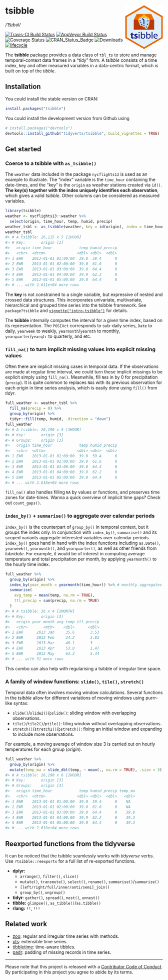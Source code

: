 
<!-- README.md is generated from README.Rmd. Please edit that file -->

# tsibble <img src="man/figures/logo.png" align="right" />

*/ˈt͡sɪbəl/*

[![Travis-CI Build
Status](https://travis-ci.org/tidyverts/tsibble.svg?branch=master)](https://travis-ci.org/tidyverts/tsibble)
[![AppVeyor Build
Status](https://ci.appveyor.com/api/projects/status/github/tidyverts/tsibble?branch=master&svg=true)](https://ci.appveyor.com/project/tidyverts/tsibble)
[![Coverage
Status](https://img.shields.io/codecov/c/github/tidyverts/tsibble/master.svg)](https://codecov.io/github/tidyverts/tsibble?branch=master)
[![CRAN\_Status\_Badge](http://www.r-pkg.org/badges/version/tsibble)](https://cran.r-project.org/package=tsibble)
[![Downloads](http://cranlogs.r-pkg.org/badges/tsibble?color=brightgreen)](https://cran.r-project.org/package=tsibble)
[![lifecycle](https://img.shields.io/badge/lifecycle-maturing-blue.svg)](https://www.tidyverse.org/lifecycle/#maturing)

The **tsibble** package provides a data class of `tbl_ts` to store and
manage temporal-context data frames in a “tidy” form. A *tsibble*
consists of a time index, key and other measured variables in a
data-centric format, which is built on top of the *tibble*.

## Installation

You could install the stable version on CRAN:

``` r
install.packages("tsibble")
```

You could install the development version from Github using

``` r
# install.packages("devtools")
devtools::install_github("tidyverts/tsibble", build_vignettes = TRUE)
```

## Get started

### Coerce to a tsibble with `as_tsibble()`

The `weather` data included in the package `nycflights13` is used as an
example to illustrate. The “index” variable is the `time_hour`
containing the date-times, and the “key” is the `origin` as weather
stations created via `id()`. **The key(s) together with the index
uniquely identifies each observation**, which gives a valid *tsibble*.
Other columns can be considered as measured variables.

``` r
library(tsibble)
weather <- nycflights13::weather %>% 
  select(origin, time_hour, temp, humid, precip)
weather_tsbl <- as_tsibble(weather, key = id(origin), index = time_hour)
weather_tsbl
#> # A tsibble: 26,115 x 5 [1HOUR]
#> # Key:       origin [3]
#>   origin time_hour            temp humid precip
#>   <chr>  <dttm>              <dbl> <dbl>  <dbl>
#> 1 EWR    2013-01-01 01:00:00  39.0  59.4      0
#> 2 EWR    2013-01-01 02:00:00  39.0  61.6      0
#> 3 EWR    2013-01-01 03:00:00  39.0  64.4      0
#> 4 EWR    2013-01-01 04:00:00  39.9  62.2      0
#> 5 EWR    2013-01-01 05:00:00  39.0  64.4      0
#> # ... with 2.611e+04 more rows
```

The **key** is not constrained to a single variable, but expressive of
nested and crossed data structures. This incorporates univariate,
multivariate, hierarchical and grouped time series into the tsibble
framework. See `package?tsibble` and
[`vignette("intro-tsibble")`](http://pkg.earo.me/tsibble/articles/intro-tsibble.html)
for details.

The **tsibble** internally computes the interval for a given time index,
based on its representation. The `POSIXct` corresponds to sub-daily
series, `Date` to daily, `yearweek` to weekly, `yearmonth`/`yearmth` to
monthly, `yearquarter`/`yearqtr` to quarterly, and
etc.

### `fill_na()` to turn implicit missing values into explicit missing values

Often there are implicit missing cases in temporal data. If the
observations are made at regular time interval, we could turn these
implicit missings to be explicit simply using `fill_na()`. Meanwhile,
fill `NA`s in by 0 for precipitation (`precip`). It is quite common to
replaces `NA`s with its previous observation for each origin in time
series analysis, which is easily done using `fill()` from *tidyr*.

``` r
full_weather <- weather_tsbl %>%
  fill_na(precip = 0) %>% 
  group_by(origin) %>% 
  tidyr::fill(temp, humid, .direction = "down")
full_weather
#> # A tsibble: 26,190 x 5 [1HOUR]
#> # Key:       origin [3]
#> # Groups:    origin [3]
#>   origin time_hour            temp humid precip
#>   <chr>  <dttm>              <dbl> <dbl>  <dbl>
#> 1 EWR    2013-01-01 01:00:00  39.0  59.4      0
#> 2 EWR    2013-01-01 02:00:00  39.0  61.6      0
#> 3 EWR    2013-01-01 03:00:00  39.0  64.4      0
#> 4 EWR    2013-01-01 04:00:00  39.9  62.2      0
#> 5 EWR    2013-01-01 05:00:00  39.0  64.4      0
#> # ... with 2.618e+04 more rows
```

`fill_na()` also handles filling `NA` by values or functions, and
preserves time zones for date-times. Wanna a quick overview of implicit
time gaps? Check out `count_gaps()`.

### `index_by()` + `summarise()` to aggregate over calendar periods

`index_by()` is the counterpart of `group_by()` in temporal context, but
it groups the index only. In conjunction with `index_by()`,
`summarise()` and its scoped variants aggregate interested variables
over calendar periods. `index_by()` goes hand in hand with the index
functions including `as.Date()`, `yearweek()`, `yearmonth()`, and
`yearquarter()`, as well as other friends from *lubridate*. For example,
it would be of interest in computing average temperature and total
precipitation per month, by applying `yearmonth()` to the hourly time
index.

``` r
full_weather %>%
  group_by(origin) %>%
  index_by(year_month = yearmonth(time_hour)) %>% # monthly aggregates
  summarise(
    avg_temp = mean(temp, na.rm = TRUE),
    ttl_precip = sum(precip, na.rm = TRUE)
  )
#> # A tsibble: 36 x 4 [1MONTH]
#> # Key:       origin [3]
#>   origin year_month avg_temp ttl_precip
#>   <chr>       <mth>    <dbl>      <dbl>
#> 1 EWR      2013 Jan     35.6       3.53
#> 2 EWR      2013 Feb     34.2       3.83
#> 3 EWR      2013 Mar     40.1       3   
#> 4 EWR      2013 Apr     53.0       1.47
#> 5 EWR      2013 May     63.3       5.44
#> # ... with 31 more rows
```

This combo can also help with regularising a tsibble of irregular time
space.

### A family of window functions: `slide()`, `tile()`, `stretch()`

Temporal data often involves moving window calculations. Several
functions in the *tsibble* allow for different variations of moving
windows using purrr-like syntax:

  - `slide()`/`slide2()`/`pslide()`: sliding window with overlapping
    observations.
  - `tile()`/`tile2()`/`ptile()`: tiling window without overlapping
    observations.
  - `stretch()`/`stretch2()`/`pstretch()`: fixing an initial window and
    expanding to include more observations.

For example, a moving average of window size 3 is carried out on hourly
temperatures for each group (*origin*).

``` r
full_weather %>% 
  group_by(origin) %>% 
  mutate(temp_ma = slide_dbl(temp, ~ mean(., na.rm = TRUE), .size = 3))
#> # A tsibble: 26,190 x 6 [1HOUR]
#> # Key:       origin [3]
#> # Groups:    origin [3]
#>   origin time_hour            temp humid precip temp_ma
#>   <chr>  <dttm>              <dbl> <dbl>  <dbl>   <dbl>
#> 1 EWR    2013-01-01 01:00:00  39.0  59.4      0    NA  
#> 2 EWR    2013-01-01 02:00:00  39.0  61.6      0    NA  
#> 3 EWR    2013-01-01 03:00:00  39.0  64.4      0    39.0
#> 4 EWR    2013-01-01 04:00:00  39.9  62.2      0    39.3
#> 5 EWR    2013-01-01 05:00:00  39.0  64.4      0    39.3
#> # ... with 2.618e+04 more rows
```

## Reexported functions from the tidyverse

It can be noticed that the tsibble seamlessly works with *tidyverse*
verbs. Use `?tsibble::reexports` for a full list of re-exported
functions.

  - **dplyr:**
      - `arrange()`, `filter()`, `slice()`
      - `mutate()`, `transmute()`, `select()`, `rename()`,
        `summarise()`/`summarize()`
      - `[left/right/full/inner/anti/semi]_join()`
      - `group_by()`, `ungroup()`
  - **tidyr**: `gather()`, `spread()`, `nest()`, `unnest()`
  - **tibble:** `glimpse()`, `as_tibble()`/`as.tibble()`
  - **rlang:** `!!`, `!!!`

## Related work

  - [zoo](https://CRAN.R-project.org/package=zoo): regular and irregular
    time series with methods.
  - [xts](https://github.com/joshuaulrich/xts): extensible time series.
  - [tibbletime](https://github.com/business-science/tibbletime):
    time-aware tibbles.
  - [padr](https://github.com/EdwinTh/padr): padding of missing records
    in time series.

-----

Please note that this project is released with a [Contributor Code of
Conduct](.github/CODE_OF_CONDUCT.md). By participating in this project
you agree to abide by its terms.
